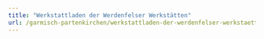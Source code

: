 ```yaml
---
title: "Werkstattladen der Werdenfelser Werkstätten"
url: /garmisch-partenkirchen/werkstattladen-der-werdenfelser-werkstaetten/
---
```

